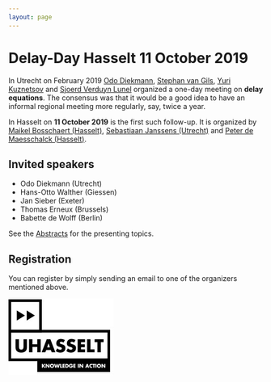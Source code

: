 ```yaml
---
layout: page
---
```



# Delay-Day Hasselt 11 October 2019

In Utrecht on February 2019 [Odo Diekmann](https://www.uu.nl/medewerkers/ODiekmann),
[Stephan van Gils](https://people.utwente.nl/s.a.vangils), [Yuri
Kuznetsov](https://www.staff.science.uu.nl/~kouzn101/) and [Sjoerd Verduyn
Lunel](https://www.uu.nl/medewerkers/SMVerduynLunel) organized a one-day meeting
on **delay equations**. The consensus was that it would be a good idea to
have an informal regional meeting more regularly, say, twice a year.

In Hasselt on **11 October 2019** is the first such follow-up. It is organized by [Maikel
Bosschaert (Hasselt)](https://www.uhasselt.be/fiche?email=maikel.bosschaert), [Sebastiaan Janssens (Utrecht)](https://sebastiaanjanssens.nl/) and [Peter de Maesschalck (Hasselt)](https://www.uhasselt.be/fiche_en?voornaam=peter&naam=demaesschalck). 

## Invited speakers

* Odo Diekmann (Utrecht)
* Hans-Otto Walther (Giessen)
* Jan Sieber (Exeter)
* Thomas Erneux (Brussels)
* Babette de Wolff (Berlin)

See the [Abstracts](abstracts) for the presenting topics.

## Registration

You can register by simply sending an email to one of the organizers mentioned above.

![UHasselt logo](UHasselt-moederlogo.jpg)
